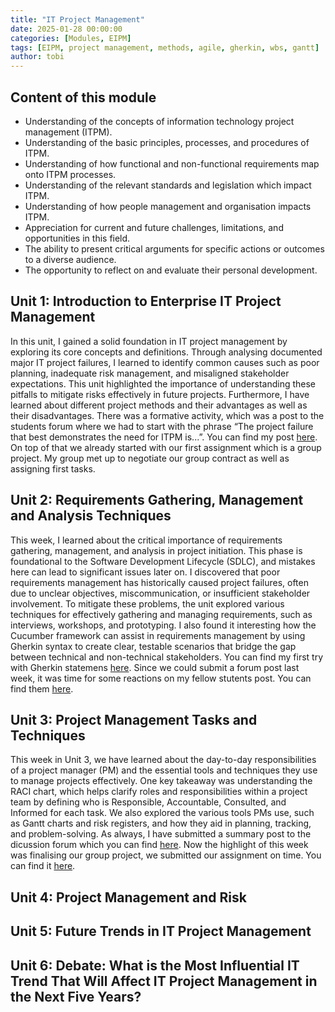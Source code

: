 ```yaml
---
title: "IT Project Management"
date: 2025-01-28 00:00:00
categories: [Modules, EIPM]
tags: [EIPM, project management, methods, agile, gherkin, wbs, gantt]
author: tobi
---
```


## Content of this module

* Understanding of the concepts of information technology project management (ITPM).
* Understanding of the basic principles, processes, and procedures of ITPM.
* Understanding of how functional and non-functional requirements map onto ITPM processes.
* Understanding of the relevant standards and legislation which impact ITPM.
* Understanding of how people management and organisation impacts ITPM.
* Appreciation for current and future challenges, limitations, and opportunities in this field.
* The ability to present critical arguments for specific actions or outcomes to a diverse audience.
* The opportunity to reflect on and evaluate their personal development.

## Unit 1: Introduction to Enterprise IT Project Management
In this unit, I gained a solid foundation in IT project management by exploring its core concepts and definitions. Through analysing documented major IT project failures, I learned to identify common causes such as poor planning, inadequate risk management, and misaligned stakeholder expectations. This unit highlighted the importance of understanding these pitfalls to mitigate risks effectively in future projects. Furthermore, I have learned about different project methods and their advantages as well as their disadvantages. There was a formative activity, which was a post to the students forum where we had to start with the phrase “The project failure that best demonstrates the need for ITPM is...”. You can find my post [here](https://github.com/TobiZeier/UoEO_MSc_EIM/blob/main/Module4_IT_Project_Management/Unit1-3-ForumPost.pdf). On top of that we already started with our first assignment which is a group project. My group met up to negotiate our group contract as well as assigning first tasks.


## Unit 2: Requirements Gathering, Management and Analysis Techniques
This week, I learned about the critical importance of requirements gathering, management, and analysis in project initiation. This phase is foundational to the Software Development Lifecycle (SDLC), and mistakes here can lead to significant issues later on. I discovered that poor requirements management has historically caused project failures, often due to unclear objectives, miscommunication, or insufficient stakeholder involvement. To mitigate these problems, the unit explored various techniques for effectively gathering and managing requirements, such as interviews, workshops, and prototyping. I also found it interesting how the Cucumber framework can assist in requirements management by using Gherkin syntax to create clear, testable scenarios that bridge the gap between technical and non-technical stakeholders. You can find my first try with Gherkin statemens [here](https://github.com/TobiZeier/UoEO_MSc_EIM/tree/main/Module4_IT_Project_Management/Unit2). Since we could submit a forum post last week, it was time for some reactions on my fellow stutents post. You can find them [here](https://github.com/TobiZeier/UoEO_MSc_EIM/blob/main/Module4_IT_Project_Management/Unit1-3-ForumPost.pdf).


## Unit 3: Project Management Tasks and Techniques
This week in Unit 3, we have learned about the day-to-day responsibilities of a project manager (PM) and the essential tools and techniques they use to manage projects effectively. One key takeaway was understanding the RACI chart, which helps clarify roles and responsibilities within a project team by defining who is Responsible, Accountable, Consulted, and Informed for each task. We also explored the various tools PMs use, such as Gantt charts and risk registers, and how they aid in planning, tracking, and problem-solving. As always, I have submitted a summary post to the dicussion forum which you can find [here](https://github.com/TobiZeier/UoEO_MSc_EIM/blob/main/Module4_IT_Project_Management/Unit1-3-ForumPost.pdf). Now the highlight of this week was finalising our group project, we submitted our assignment on time. You can find it [here](https://github.com/TobiZeier/UoEO_MSc_EIM/blob/main/Module4_IT_Project_Management/Unit1-3-ForumPost.pdf).


## Unit 4: Project Management and Risk



## Unit 5: Future Trends in IT Project Management



## Unit 6: Debate: What is the Most Influential IT Trend That Will Affect IT Project Management in the Next Five Years?


